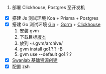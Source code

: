 1. 部署 Clickhouse, Postgres 至开发机
- [x] 搭建 Js 测试环境 Koa + Prisma + Postgres
- [x] 搭建 Go 测试环境 [Gin](https://github.com/gin-gonic/gin) + [Gorm](https://gorm.io/zh_CN/docs/index.html) + [Clickhouse](https://github.com/go-gorm/clickhouse)
	1. 安装 gvm
	2. 下载目标[版本](https://go.dev/dl/)
	3. 放到 ~/.gvm/archive/
	4. gvm install go1.?.? -B
	5. gvm use --default go1.?.?
- [x] [Swanlab 基础资源创建](https://github.com/SwanHubX/SwanLab-IaC/issues/1)
- [x] 配置 zsh